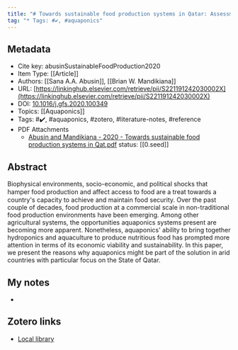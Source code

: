 ```yaml
---
title: "# Towards sustainable food production systems in Qatar: Assessment of the viability of aquaponics"
tag: "* Tags: #✔️, #aquaponics"
---
```


## Metadata

* Cite key: abusinSustainableFoodProduction2020
* Item Type: [[Article]]
* Authors: [[Sana A.A. Abusin]], [[Brian W. Mandikiana]]
* URL: [https://linkinghub.elsevier.com/retrieve/pii/S221191242030002X](https://linkinghub.elsevier.com/retrieve/pii/S221191242030002X)
* DOI: [10.1016/j.gfs.2020.100349](https://doi.org/10.1016/j.gfs.2020.100349)
* Topics: [[Aquaponics]]
* Tags: #✔️, #aquaponics, #zotero, #literature-notes, #reference 
* PDF Attachments
	- [Abusin and Mandikiana - 2020 - Towards sustainable food production systems in Qat.pdf](zotero://open-pdf/library/items/Z7JBH3GY)
status: [[0.seed]]


## Abstract

Biophysical environments, socio-economic, and political shocks that hamper food production and aﬀect access to food are a treat towards a country's capacity to achieve and maintain food security. Over the past couple of decades, food production at a commercial scale in non-traditional food production environments have been emerging. Among other agricultural systems, the opportunities aquaponics systems present are becoming more apparent. Nonetheless, aquaponics' ability to bring together hydroponics and aquaculture to produce nutritious food has prompted more attention in terms of its economic viability and sustainability. In this paper, we present the reasons why aquaponics might be part of the solution in arid countries with particular focus on the State of Qatar.



## My notes

-

## Zotero links

* [Local library](zotero://select/items/1_9GWBQ4UH)